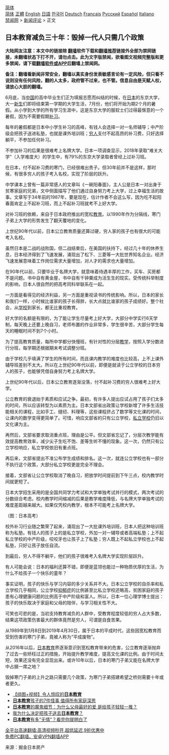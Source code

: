  <!-- 面包屑导航 --> <div class="breadcrumb"><!-- GTranslate: https://gtranslate.io/ -->  <div class="switcher notranslate">  <div class="selected">  <a href="#" onclick="return false;"> 简体</a>  </div>  <div class="option">  <a href="https://www.bannedbook.org" onclick="doGTranslate('zh-CN|zh-CN');jQuery('div.switcher div.selected a').html(jQuery(this).html());return false;" title="简体中文" class="nturl selected"> 简体</a>  <a href="https://www.bannedbook.org/zh-tw/" onclick="doGTranslate('zh-CN|zh-TW');jQuery('div.switcher div.selected a').html(jQuery(this).html());return false;" title="繁體中文" class="nturl"> 正體</a>  <a href="https://www.bannedbook.org/en/" onclick="doGTranslate('zh-CN|en');jQuery('div.switcher div.selected a').html(jQuery(this).html());return false;" title="English" class="nturl"> English</a>  <a href="https://www.bannedbook.org/ja/" onclick="doGTranslate('zh-CN|ja');jQuery('div.switcher div.selected a').html(jQuery(this).html());return false;" title="日本語" class="nturl"> 日語</a>  <a href="https://www.bannedbook.org/ko/" onclick="doGTranslate('zh-CN|ko');jQuery('div.switcher div.selected a').html(jQuery(this).html());return false;" title="한국어" class="nturl"> 한국어</a>  <a href="https://www.bannedbook.org/de/" onclick="doGTranslate('zh-CN|de');jQuery('div.switcher div.selected a').html(jQuery(this).html());return false;" title="Deutsch" class="nturl"> Deutsch</a>  <a href="https://www.bannedbook.org/fr/" onclick="doGTranslate('zh-CN|fr');jQuery('div.switcher div.selected a').html(jQuery(this).html());return false;" title="Français" class="nturl"> Français</a>  <a href="https://www.bannedbook.org/ru/" onclick="doGTranslate('zh-CN|ru');jQuery('div.switcher div.selected a').html(jQuery(this).html());return false;" title="Русский" class="nturl"> Русский</a>  <a href="https://www.bannedbook.org/es/" onclick="doGTranslate('zh-CN|es');jQuery('div.switcher div.selected a').html(jQuery(this).html());return false;" title="Español" class="nturl"> Español</a>  <a href="https://www.bannedbook.org/it/" onclick="doGTranslate('zh-CN|it');jQuery('div.switcher div.selected a').html(jQuery(this).html());return false;" title="Italiano" class="nturl"> Italiano</a>  </div>  </div>      <div class='breadcrumb-sub'><!-- Breadcrumb NavXT 6.3.0 --> <a href="https://www.bannedbook.org/" class="home">禁闻网</a> &gt; <a href="https://www.bannedbook.org/bnews/comments/" class="category">新闻评论</a> &gt; 正文</div></div><h2>日本教育减负三十年：毁掉一代人只需几个政策</h2> <p class="notice"><b>大陆网友注意：本文中的链接除 <a href="https://github.com/bannedbook/fanqiang" >翻墙</a>软件下载和<a href="https://github.com/killgcd/justmysocks/blob/master/README.md">翻墙推荐</a>链接外全部为禁网链接，未翻墙状态下打不开，请勿点击。此为文字版禁闻，欲看图文视频完整版和更多禁闻，请下载<a href="https://github.com/bannedbook/fanqiang">翻墙软件或APP</a>后翻墙上禁闻网。</p><p>备注：翻墙看新闻非常安全，翻墙以真实身份发表敏感言论有一定风险，但只看不说则没有任何风险，翻的人太多，政府管不过来，也不管。信息自由是天赋人权，请放心大胆的翻墙。</b></p>  <div class="entry"> <p>6月底，当<span class='wp_keywordlink_affiliate'><a href="https://www.bannedbook.org/" title="中国" target="_blank">中国</a></span>的高中毕业生们正为填报志愿而纠结的时候，在<a href="https://www.bannedbook.org/bnews/tag/%e6%97%a5%e6%9c%ac/" class="st_tag internal_tag" rel="tag" title="标签 日本 下的日志">日本</a>的东京大学，大一<span class='wp_keywordlink'><a href="https://www.bannedbook.org/forum2/topic1642.html" title="正见网《新生》" target="_blank">新生</a></span>们即将结束第一学期的大学生活，7月份，他们将开始为期2个月的暑假。从小学到大学的所有学习生涯中，这是东京大学的服软士们过得最惬意的一个暑假，因为不需要假期<a href="https://www.bannedbook.org/bnews/tag/%E8%A1%A5%E4%B9%A0/" class="st_tag internal_tag" rel="tag" title="标签 补习 下的日志">补习</a>。</p> <p>每年的暑假都是日本中小学生补习的高峰，有钱人会选择一对一名师辅导；中产阶级会把孩子送进私塾，也就是课外培训班；<a href="https://www.bannedbook.org/bnews/tag/%e7%a9%b7%e4%ba%ba/" class="st_tag internal_tag" rel="tag" title="标签 穷人 下的日志">穷人</a>支付不起高昂的补习费，只好选择躺平，不参加任何补习。</p> <p>不参加补习的后果是很难考上名牌大学。日本一项调查显示，2018年录取“难关大学”（入学难度大）的学生中，有79%的东京大学录取者曾经上过补习班。</p> <p>在日本，付不起补习费的寒门，已经很难出贵子。但30年前并不是这样，那时候，有很多穷人的孩子考入名校，实现了阶层的跃升。</p> <p>中学课本上曾有一篇非常感人的文章叫《一碗阳春面》，主人公是日本一对出身于贫寒家庭的兄弟，文中侧面描写了他们通过自身努力考上大学，过上幸福生活的故事。文章写于34年前的1987年，要是现在，估计作者不会这么写，因为吃不起阳春面肯定上不起补习班，而上不起补习班就考不上好大学。</p> <p>对补习班的依赖，来自于日本政府推出的宽松<a href="https://www.bannedbook.org/bnews/tag/%e6%95%99%e8%82%b2/" class="st_tag internal_tag" rel="tag" title="标签 教育 下的日志">教育</a>。以1990年作为分隔线，寒门子弟上大学的形势发生了翻天覆地的变化。</p> <p>上世纪90年代以前，日本公立教育质量还算过硬，穷人家的孩子也有很大的可能考入名校。</p>  <p>虽然日本是二战的战败国，但二战结束后，在美国的扶持下，经过几十年的休养生息，日本经济得到了飞速发展，涌现出了松下、三菱等一大批世界知名企业。经济飞速发展意味着工作岗位需求大量增加，对人才的需求也大量增加。</p> <p>在90年代以前，只要毕业于名牌大学，就意味着待遇丰厚的工作，买车、买房都不是问题。书中自有黄金屋，书中自有千钟粟成为活生生的现实。受传统科举制度的影响，日本人很自然的把高考同科举联系在一起。</p> <p>一方面是看得见的经济利益，另一方面是重视读书的传统影响。所以，日本的家长和我们一样，小时候比谁家的孩子长得胖，长大点就比谁家的孩子成绩好。整个社会，从<a href="https://www.bannedbook.org/bnews/tag/%e5%ad%a6%e6%a0%a1/" class="st_tag internal_tag" rel="tag" title="标签 学校 下的日志">学校</a>到家长，都无比重视教育。</p> <p>好大学的名额是有限的，为了能让学生尽量考上好大学，大部分中学实行6天学制，每天晚上还要上晚自习，老师布置的作业非常多，学生很辛苦，大部分学生每天的睡眠时间不到7个小时。</p> <p>为了提高教育质量，每所中学都分快慢班，有针对性的分层<a href="https://www.bannedbook.org/bnews/tag/%E6%95%99%E5%AD%A6/" class="st_tag internal_tag" rel="tag" title="标签 教学 下的日志">教学</a>，按照入学分数进行分班，每学期还根据期末考试调整分班。</p> <p>由于学校几乎填满了学生的所有时间，而且课内教学的难度也比较高，上不上课外辅导班差别不太大。所以在上世纪90年代以前，即便是就读于公立学校的日本穷人的孩子，也能够凭借自身努力考上名牌大学。</p> <p>上世纪90年代以后，日本公立教育逐渐没落，付不起补习费的穷人很难考上好大学。</p>  <p>公立教育的衰退始于素质和应试之争。最初，有许多人提出应试占用了孩子们太多的时间，所以应该转型为以素质为主。日本文部省出政策让学校新增了许多生活技能相关的课程，比如手工、缝纫、料理等，这些课程挤占了数学等文化课的时间，让课内的数学变得更简单了。可惜，响应文部省的只有公立学校，<a href="https://www.bannedbook.org/bnews/tag/%E7%A7%81%E7%AB%8B%E5%AD%A6%E6%A0%A1/" class="st_tag internal_tag" rel="tag" title="标签 私立学校 下的日志">私立学校</a>仍旧以文化课为主。</p> <p>再然后，文部省要求取消重点班，理由是公平。但文部省忘记了，分层次教学能有效提高教育效率，减少尖子生吃不饱、差等生听不懂的现象。这一次，仍然只有公立学校响应，私立学校依旧有重点班。</p> <p>再后来，文部省提出不准公布学生成绩和排名。这一次，就连公立学校也有一部分不执行这个政策，大部分私立学校更是完全不理会。</p> <p>接着，文部省让公立学校取消了晚自习，把放学时间提前到下午三点，校内教学时间就更短了。</p> <p>日本大学招生采用的是全国共同学力考试和大学单独考试并行的模式，两次考试的分数综合考虑。校内教学时间缩减的后果是教学难度降低，与名牌大学单独考试的难度差距越来越大。如果仅凭校内教学，根本不可能考上名牌大学。</p> <p>（图：日本高考）</p> <p>校外补习行业随之繁荣了起来，涌现出了一大批课外培训班，日本人把这种培训班称为私塾。有钱人的孩子上的是私立学校，外加一对一辅导或者高端私塾；上不起私立学校的中产阶级，咬咬牙也让孩子上了私塾；穷人既上不起私立学校也上不起私塾，只好让孩子放任自流。</p>  <p>到最后，穷人不得不躺平，他们的孩子很难考入名牌大学实现阶层跃升。</p> <p>有人可能会说：日本的福利还算不错，即便是蓝领也能过一种物质优厚的生活，为什么不给孩子一个快乐的童年？</p> <p>事实证明，孩子的快乐与学习内容的多少关系并不大。日本公立学校的自杀率和私立学校几乎相同，公立学校<a href="https://www.bannedbook.org/bnews/tag/%e6%8a%91%e9%83%81%e7%97%87/" class="st_tag internal_tag" rel="tag" title="标签 抑郁症 下的日志">抑郁症</a>的比例甚至比私立学校还略高，贫困家庭的孩子患有心理健康问题的比例高于中产阶级和富人。所以，日本一位心理学博士提出：孩子的快乐取决于家庭和父母的陪伴，与学习相关性不大。</p> <p>可笑也可悲的是，当初支持教育减负的人群中，受教育程度较低的穷人占大多数，结果这项政策伤害最大的群体竟然是穷人，可谓是自食苦果。</p> <p>从1989年到1月8日到2019年4月30日，属于日本的平成时代，这些因宽松教育而受到伤害的寒门子弟，竟被人称为“平成废物”。</p> <p>从2016年以后，<a href="https://www.bannedbook.org/bnews/tag/%E6%97%A5%E6%9C%AC%E6%95%99%E8%82%B2/" class="st_tag internal_tag" rel="tag" title="标签 日本教育 下的日志">日本教育</a>界逐渐意识到宽松教育带来的危害，公立教育逐渐抛弃了过去一些矫枉过正的措施，开始提升教学难度，提高文化课的比例。由于时间太短，效果还没有完全显现出来。或许10年以后，日本的寒门子弟又能在名牌大学中占据一席之地？</p> <p>毁掉寒门子弟的上升之路只需要几个政策，为寒门子弟搭建希望之桥则需要十年或者更久。</p>  <ul class='op-related-articles' title='相关阅读'> <li><a href='https://www.bannedbook.org/bnews/comments/20210304/1498543.html' target='_blank'>【组图+视频】令人惊叹的<b>日本教育</b></a></li> <li><a href='https://www.bannedbook.org/bnews/lifebaike/20200116/1259765.html' target='_blank'><b>日本教育</b>孩子的7件怪事 值得所有家庭深思</a></li> <li><a href='https://www.bannedbook.org/bnews/lifebaike/20190924/1196680.html' target='_blank'><b>日本教育</b>的魔鬼细节：为什么父母最好的爱 是给孩子轻轻一推？</a></li> <li><a href='https://www.bannedbook.org/bnews/lifebaike/20190903/1184962.html' target='_blank'>我为什么决定把孩子送去<b>日本教育</b>？</a></li> <li><a href='https://www.bannedbook.org/bnews/lifebaike/20190827/1181334.html' target='_blank'><b>日本教育</b>有多&quot;无情&quot;？看完你就明白了</a></li> </ul> <p class="texttj"> <a href="https://github.com/bannedbook/fanqiang/wiki/V2ray%E6%9C%BA%E5%9C%BA" target="_blank">全平台高速翻墙:高清视频秒开,超低延迟,9折优惠中</a><br/> <a href="https://github.com/bannedbook/fanqiang/wiki/%E7%A6%81%E9%97%BB%E7%BD%91%E5%AE%89%E5%8D%93%E7%BF%BB%E5%A2%99%E6%96%B0%E9%97%BBAPP" target="_blank">免费PC翻墙、安卓VPN翻墙APP</a></p><p> 来源：掘金日本房产 </p><a name='sharetosocial'></a>  <div style="margin-bottom:5px;padding-bottom:5px;clear:both"> <div id="archive-pix-1" class="banner-ads"> <!-- AuctionX Display platform tag START --> <div id="26318x728x90x621x_ADSLOT2" clicktrack="%%CLICK_URL_ESC%%"></div> <!-- AuctionX Display platform tag END --> </div> <div id="archive-pix-2" class="banner-ads"> <!-- AuctionX Display platform tag START --> <div id="26315x300x250x621x_ADSLOT2" clicktrack="%%CLICK_URL_ESC%%"></div> <!-- AuctionX Display platform tag END --> </div> </div>  <div id="archive-pix-1" class="banner-ads"> <!-- AuctionX Display platform tag START --> <div id="26318x728x90x621x_ADSLOT3" clicktrack="%%CLICK_URL_ESC%%"></div> <!-- AuctionX Display platform tag END --> </div> </div><!--END ENTRY--> 